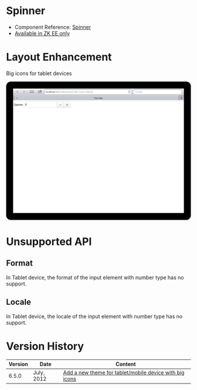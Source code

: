

# Spinner

- Component Reference:
  [Spinner]({{site.baseurl}}/zk_component_ref/input/spinner)
- [Available in ZK EE only](http://www.zkoss.org/product/edition.dsp)

# Layout Enhancement

Big icons for tablet devices

![](/zk_component_ref/images/Spinner_Tablet_Example.png)

# Unsupported API

## Format

In Tablet device, the format of the input element with number type has
no support.

## Locale

In Tablet device, the locale of the input element with number type has
no support.

# Version History

| Version | Date       | Content                                                                                            |
|---------|------------|----------------------------------------------------------------------------------------------------|
| 6.5.0   | July, 2012 | [Add a new theme for tablet/mobile device with big icons](http://tracker.zkoss.org/browse/ZK-1247) |


